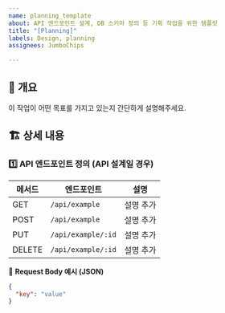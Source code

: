 ```yaml
---
name: planning_template
about: API 엔드포인트 설계, DB 스키마 정의 등 기획 작업을 위한 템플릿
title: "[Planning]"
labels: Design, planning
assignees: JumboChips

---
```


## 📌 개요
이 작업이 어떤 목표를 가지고 있는지 간단하게 설명해주세요.

## 🏗 상세 내용
### 1️⃣ API 엔드포인트 정의 (API 설계일 경우)
| 메서드 | 엔드포인트 | 설명 |
|------|-----------|------|
| GET | `/api/example` | 설명 추가 |
| POST | `/api/example` | 설명 추가 |
| PUT | `/api/example/:id` | 설명 추가 |
| DELETE | `/api/example/:id` | 설명 추가 |

📌 **Request Body 예시 (JSON)**
```json
{
  "key": "value"
}
